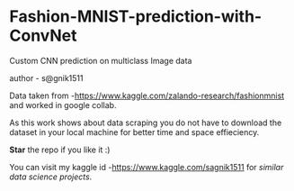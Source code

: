 # Fashion-MNIST-prediction-with-ConvNet
Custom CNN prediction on multiclass Image data


author - s@gnik1511

Data taken from -https://www.kaggle.com/zalando-research/fashionmnist
and worked in google collab. 

As this work shows about data scraping you do not have to download the dataset in your local machine for better time and space effieciency.

**Star** the repo if you like it :)

You can visit my kaggle id -https://www.kaggle.com/sagnik1511 for *similar data science projects*.
